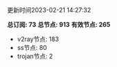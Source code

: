 更新时间2023-02-21 14:27:32

**总订阅: 73**
**总节点: 913**
**有效节点: 265**
- v2ray节点: 183
- ss节点: 80
- trojan节点: 2
